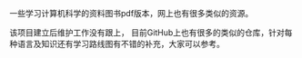 一些学习计算机科学的资料图书pdf版本，网上也有很多类似的资源。

该项目建立后维护工作没有跟上， 目前GitHub上也有很多的类似的仓库，针对每种语言及知识还有学习路线图有不错的补充，大家可以参考。
